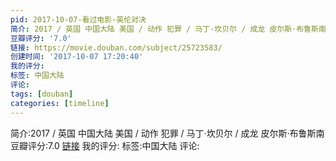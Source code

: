 ```yaml
---
pid: 2017-10-07-看过电影-英伦对决
简介: 2017 / 英国 中国大陆 美国 / 动作 犯罪 / 马丁·坎贝尔 / 成龙 皮尔斯·布鲁斯南
豆瓣评分: '7.0'
链接: https://movie.douban.com/subject/25723583/
创建时间: '2017-10-07 17:20:40'
我的评分:
标签: 中国大陆
评论:
tags: [douban]
categories: [timeline]
---
```

简介:2017 / 英国 中国大陆 美国 / 动作 犯罪 / 马丁·坎贝尔 / 成龙 皮尔斯·布鲁斯南
豆瓣评分:7.0
[链接](https://movie.douban.com/subject/25723583/)
我的评分:
标签:中国大陆
评论:
